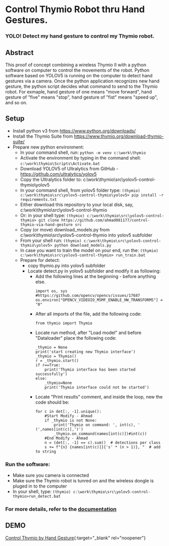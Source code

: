 # Control Thymio Robot thru Hand Gestures. 
### YOLO! Detect my hand gesture to control my Thymio robot.

## Abstract
This proof of concept combining a wireless Thymio II with a python software on computer to control the movements of the robot. Python software based on YOLOV5 is running on the computer to detect hand gestures via a camera. Once the python application recognizes new hand gesture, the python script decides what command to send to the Thymio robot. For exmaple, hand gesture of one means "move forward", hand gesture of "five" means "stop", hand gesture of "fist" means "speed up", and so on.

## Setup
* Install python v3 from https://www.python.org/downloads/
* Install the Thymio Suite from https://www.thymio.org/download-thymio-suite/
* Prepare new python environment:
  * In your command shell, run: ```python -m venv c:\work\thymio```
  * Activate the environment by typing in the command shell: ```c:\work\thymio\Scripts\Activate.bat```
  * Download YOLOV5 of Ultralytics from GitHub - https://github.com/ultralytics/yolov5
  * Copy the Ultralytics folder to: c:\work\thymio\src\yolov5-control-thymio\yolov5
  * In your command shell, from yolov5 folder type: ```(thymio) c:\work\thymio\src\yolov5-control-thymio\yolov5> pip install -r requirements.txt```
  * Either download this repository to your local disk, say, c:\work\thymio\src\yolov5-control-thymio
  * Or: in your shell type: ```(thymio) c:\work\thymio\src\yolov5-control-thymio> git clone https://github.com/ahmad081177/control-thymio-via-hand-gesture src```
  * Copy (or move) download_models.py from c:\work\thymio\src\yolov5-control-thymio into yolov5 subfolder
  * From your shell run: ```(thymio) c:\work\thymio\src\yolov5-control-thymio\yolov5> python download_models.py```
  * In case you want to train the model on your end, run the: ```(thymio) c:\work\thymio\src\yolov5-control-thymio> run_train.bat```
  * Prepare for detect:
    * copy thymio.py into yolov5 subfolder
    * Locate detect.py in yolov5 subfolder and modify it as following:
      * Add the following lines at the beginning - before anything else.
        ```
        import os, sys
        #https://github.com/opencv/opencv/issues/17687
        os.environ["OPENCV_VIDEOIO_MSMF_ENABLE_HW_TRANSFORMS"] = "0"
        ```
      * After all imports of the file, add the following code:
        ```
        from thymio import Thymio
        ```
      * Locate run method, after "Load model" and before "Dataloader" place the following code:
        ```
        _thymio = None
        print('start creating new Thymio interface')
        _thymio = Thymio()
        r = _thymio.start()
        if r==True:
            print('Thymio interface has been started successfully')
        else:
            _thymio=None
            print('Thymio interface could not be started')

        ```
      * Locate "Print results" comment, and inside the loop, new the code should be:
        ```
        for c in det[:, -1].unique():
            #Start Modify - Ahmad
            if _thymio is not None: 
                print('Thymio on command: ', int(c), ' (',names[int(c)],')')
                _thymio.on_command(names[int(c)])#int(c))
            #End Modify - Ahmad
            n = (det[:, -1] == c).sum()  # detections per class
            s += f"{n} {names[int(c)]}{'s' * (n > 1)}, "  # add to string

        ```

### Run the software:
  * Make sure you camera is connected
  * Make sure the Thymio robot is tunred on and the wireless dongle is pluged in to the computer
  * In your shell, type: ```(thymio) c:\work\thymio\src\yolov5-control-thymio>run_detect.bat```
  
### For more details, refer to the [documentation](Control%20Thymio%20Robot%20via%20Hand%20Gestures.docx)

## DEMO
[Control Thymio by Hand Gesture](https://youtube.com/shorts/no3g03PY0nw "Control Thymio by Hand Gesture"){:target="_blank" rel="noopener"}
